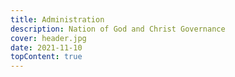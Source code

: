 ```yaml
---
title: Administration
description: Nation of God and Christ Governance
cover: header.jpg
date: 2021-11-10
topContent: true
---
```

